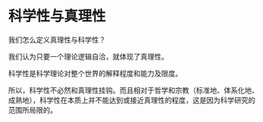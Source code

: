 # 科学性与真理性

我们怎么定义真理性与科学性？

我们认为只要一个理论逻辑自洽，就体现了真理性。

科学性是科学理论对整个世界的解释程度和能力及限度。

所以，科学性不必然和真理性挂钩。而且相对于哲学和宗教（标准地、体系化地、成熟地），科学性在本质上并不能达到或接近真理性的程度，这是因为科学研究的范围所局限的。
